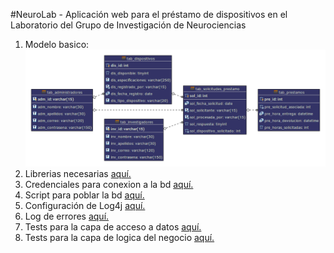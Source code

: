 #NeuroLab - Aplicación web para el préstamo de dispositivos en el Laboratorio del Grupo de Investigación de Neurociencias

1. Modelo basico:
![alt text](https://github.com/juanguirp/NeuroLab/blob/master/recursos/imagenes/modelo.png "Modelo")
2. Librerias necesarias [aquí.](https://github.com/juanguirp/NeuroLab/tree/master/recursos/bibliotecas)
3. Credenciales para conexion a la bd [aquí.](https://github.com/juanguirp/NeuroLab/blob/master/src/bd_neurolab.properties)
4. Script para poblar la bd [aquí.](https://github.com/juanguirp/NeuroLab/blob/master/recursos/scripts/bd_neurolab.sql)
5. Configuración de Log4j [aquí.](https://github.com/juanguirp/NeuroLab/blob/master/src/log4j.properties)
6. Log de errores [aquí.](https://github.com/juanguirp/NeuroLab/blob/master/recursos/Logs/NeuroLabDaoException.log)
7. Tests para la capa de acceso a datos [aquí.](https://github.com/juanguirp/NeuroLab/tree/master/src/co/edu/udea/iw/dao/test)
8. Tests para la capa de logica del negocio [aquí.](https://github.com/juanguirp/NeuroLab/tree/master/src/co/edu/udea/iw/bl/test)
